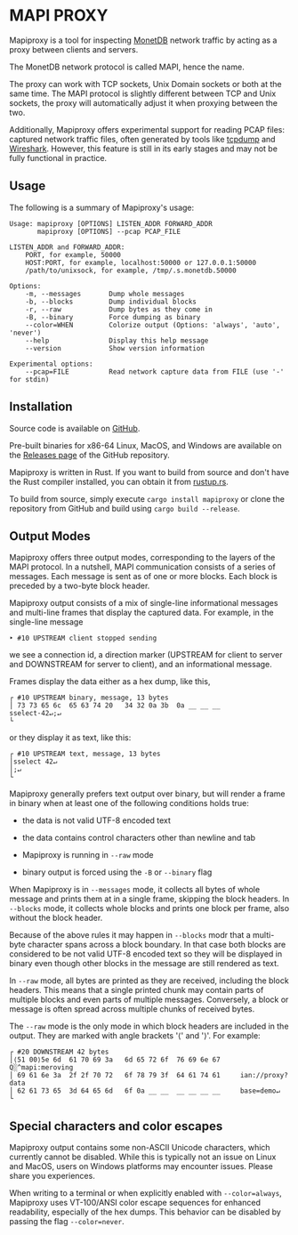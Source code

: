 MAPI PROXY
==========

Mapiproxy is a tool for inspecting [MonetDB](https://www.monetdb.org/)
network traffic by acting as a proxy between clients and servers.

The MonetDB network protocol is called MAPI, hence the name.

The proxy can work with TCP sockets, Unix Domain sockets or both at the same
time. The MAPI protocol is slightly different between TCP and Unix sockets, the
proxy will automatically adjust it when proxying between the two.

Additionally, Mapiproxy offers experimental support for reading PCAP files:
captured network traffic files, often generated by tools like
[tcpdump](https://www.tcpdump.org/) and [Wireshark](https://www.wireshark.org/).
However, this feature is still in its early stages and may not be fully
functional in practice.

## Usage

The following is a summary of Mapiproxy's usage:

```plain
Usage: mapiproxy [OPTIONS] LISTEN_ADDR FORWARD_ADDR
       mapiproxy [OPTIONS] --pcap PCAP_FILE

LISTEN_ADDR and FORWARD_ADDR:
    PORT, for example, 50000
    HOST:PORT, for example, localhost:50000 or 127.0.0.1:50000
    /path/to/unixsock, for example, /tmp/.s.monetdb.50000

Options:
    -m, --messages       Dump whole messages
    -b, --blocks         Dump individual blocks
    -r, --raw            Dump bytes as they come in
    -B, --binary         Force dumping as binary
    --color=WHEN         Colorize output (Options: 'always', 'auto', 'never')
    --help               Display this help message
    --version            Show version information

Experimental options:
    --pcap=FILE          Read network capture data from FILE (use '-' for stdin)
```

## Installation

Source code is available on [GitHub](https://github.com/MonetDBSolutions/mapiproxy).

Pre-built binaries for x86-64 Linux, MacOS, and Windows are available on the
[Releases page](https://github.com/MonetDBSolutions/mapiproxy/releases/) of the
GitHub repository.

Mapiproxy is written in Rust. If you want to build from source and don't have
the Rust compiler installed, you can obtain it from
[rustup.rs](https://rustup.rs/).

To build from source, simply execute `cargo install mapiproxy` or clone the
repository from GitHub and build using `cargo build --release`.


Output Modes
------------

Mapiproxy offers three output modes, corresponding to the layers of the MAPI
protocol. In a nutshell, MAPI communication consists of a series of messages.
Each message is sent as of one or more blocks. Each block is preceded by a
two-byte block header.

Mapiproxy output consists of a mix of single-line informational messages and
multi-line frames that display the captured data. For example, in the
single-line message

```plain
‣ #10 UPSTREAM client stopped sending
```
we see a connection id, a direction marker (UPSTREAM for client to server and
DOWNSTREAM for server to client), and an informational message.

Frames display the data either as a hex dump, like this,
```plain
┌ #10 UPSTREAM binary, message, 13 bytes
│ 73 73 65 6c  65 63 74 20   34 32 0a 3b  0a __ __ __     sselect·42↵;↵
└
```
or they display it as text, like this:
```plain
┌ #10 UPSTREAM text, message, 13 bytes
│sselect 42↵
│;↵
└
```
Mapiproxy generally prefers text output over binary, but will render a frame in
binary when at least one of the following conditions holds true:

* the data is not valid UTF-8 encoded text

* the data contains control characters other than newline and tab

* Mapiproxy is running in `--raw` mode

* binary output is forced using the `-B` or `--binary` flag

When Mapiproxy is in `--messages` mode, it collects all bytes of whole message
and prints them at in a single frame, skipping the block headers. In `--blocks`
mode, it collects whole blocks and prints one block per frame, also without the
block header.

Because of the above rules it may happen in `--blocks` modr that a
multi-byte character spans across a block boundary. In that case both
blocks are considered to be not valid UTF-8 encoded text so they will
be displayed in binary even though other blocks in the message are
still rendered as text.

In `--raw` mode, all bytes are printed as they are received, including the block
headers. This means that a single printed chunk may contain parts of multiple
blocks and even parts of multiple messages. Conversely, a block or message is
often spread across multiple chunks of received bytes.

The `--raw` mode is the only mode in which block headers are included in the
output. They are marked with angle brackets '⟨' and '⟩'. For example:

```plain
┌ #20 DOWNSTREAM 42 bytes
│⟨51 00⟩5e 6d  61 70 69 3a   6d 65 72 6f  76 69 6e 67     Q░^mapi:meroving
│ 69 61 6e 3a  2f 2f 70 72   6f 78 79 3f  64 61 74 61     ian://proxy?data
│ 62 61 73 65  3d 64 65 6d   6f 0a __ __  __ __ __ __     base=demo↵
└
```

Special characters and color escapes
------------------------------------

Mapiproxy output contains some non-ASCII Unicode characters, which currently
cannot be disabled. While this is typically not an issue on Linux and MacOS,
users on Windows platforms may encounter issues. Please share you experiences.

When writing to a terminal or when explicitly enabled with `--color=always`,
Mapiproxy uses VT-100/ANSI color escape sequences for enhanced readability,
especially of the hex dumps. This behavior can be disabled by passing the flag
`--color=never`.
